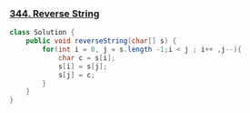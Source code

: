 ### [344. Reverse String](https://leetcode.com/problems/reverse-string/)

```java
class Solution {
    public void reverseString(char[] s) {
        for(int i = 0, j = s.length -1;i < j ; i++ ,j--){
            char c = s[i];
            s[i] = s[j];
            s[j] = c;
        }
    }
}
```